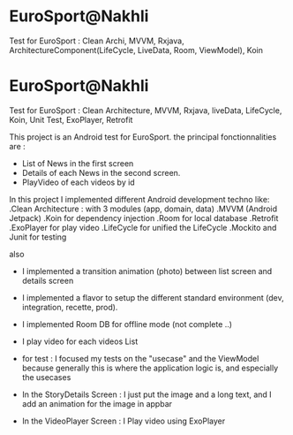 # EuroSport@Nakhli
Test for EuroSport : Clean Archi, MVVM, Rxjava, ArchitectureComponent(LifeCycle, LiveData, Room, ViewModel), Koin

# EuroSport@Nakhli
Test for EuroSport : Clean Architecture, MVVM, Rxjava, liveData, LifeCycle, Koin, Unit Test, ExoPlayer, Retrofit

This project is an Android test for EuroSport.
 the principal fonctionnalities are :
- List of News in the first screen
- Details of each News in the second screen.
- PlayVideo of each videos by id


In this project I implemented different Android development techno like:
.Clean Architecture :  with 3 modules (app, domain, data)
.MVVM (Android Jetpack)
.Koin for dependency injection
.Room for local database
.Retrofit
.ExoPlayer for play video
.LifeCycle for unified the LifeCycle
.Mockito and Junit for testing

also
- I implemented a transition animation (photo) between list screen and details screen
- I implemented a flavor to setup the different standard environment (dev, integration, recette, prod).
- I implemented Room DB for offline mode (not complete ..)
- I play video for each videos List


- for test : I focused my tests on the "usecase" and the ViewModel because generally this is where the application logic is, and especially the usecases
- In the StoryDetails Screen : I just put the image and a long text, and I add an animation for the image in appbar
- In the VideoPlayer Screen : I Play video using ExoPlayer
